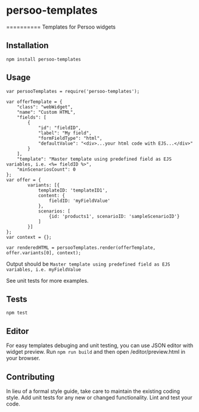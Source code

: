 # persoo-templates
==========
Templates for Persoo widgets



## Installation

  `npm install persoo-templates`

## Usage

    var persooTemplates = require('persoo-templates');
    
    var offerTemplate = {
        "class": "webWidget",
        "name": "Custom HTML",
        "fields": [
            {
                "id": "fieldID",
                "label": "My field",
                "formFieldType": "html",
                "defaultValue": "<div>...your html code with EJS...</div>"
            }
        ],
        "template": "Master template using predefined field as EJS variables, i.e. <%= fieldID %>",
        "minScenariosCount": 0
    };
    var offer = {
    		variants: [{
    			templateID: 'templateID1',
    			content: {
    			    fieldID: 'myFieldValue'
    			},
    			scenarios: [
    			    {id: 'products1', scenarioID: 'sampleScenarioID'}
    			]
    		}]
    };
    var context = {};
        
    var renderedHTML = persooTemplates.render(offerTemplate, offer.variants[0], context);
  
  Output should be `Master template using predefined field as EJS variables, i.e. myFieldValue`
  
  See unit tests for more examples.


## Tests

  `npm test`

## Editor
  
  For easy templates debuging and unit testing, you can use JSON editor with widget preview.
  Run `npm run build` and then open /editor/preview.html in your browser.  

## Contributing

In lieu of a formal style guide, take care to maintain the existing coding style. Add unit tests for any new or changed functionality. Lint and test your code.
